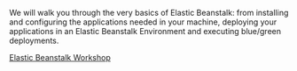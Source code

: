 We will walk you through the very basics of Elastic Beanstalk: from installing and configuring the applications needed in your machine, deploying your applications in an Elastic Beanstalk Environment and executing blue/green deployments.

[Elastic Beanstalk Workshop](aws-eb-workshop)